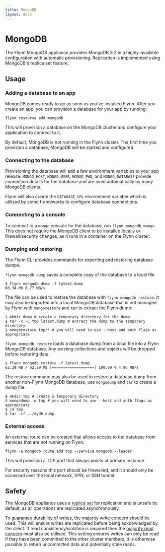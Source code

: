 ```yaml
---
title: MongoDB
layout: docs
---
```


# MongoDB

The Flynn MongoDB appliance provides MongoDB 3.2 in a highly-available
configuration with automatic provisioning. Replication is implemented using
MongoDB's replica set feature.

## Usage

### Adding a database to an app

MongoDB comes ready to go as soon as you've installed Flynn. After you create an
app, you can provision a database for your app by running:

```text
flynn resource add mongodb
```

This will provision a database on the MongoDB cluster and configure your
application to connect to it.

By default, MongoDB is not running in the Flynn cluster. The first time you
provision a database, MongoDB will be started and configured.

### Connecting to the database

Provisioning the database will add a few environment variables to your app
release. `MONGO_HOST`, `MONGO_USER`, `MONGO_PWD`, and `MONGO_DATABASE` provide
connection details for the database and are used automatically by many MongoDB
clients.

Flynn will also create the `DATABASE_URL` environment variable which is utilized
by some frameworks to configure database connections.

### Connecting to a console

To connect to a `mongo` console for the database, run `flynn mongodb mongo`.
This does not require the MongoDB client to be installed locally or
firewall/security changes, as it runs in a container on the Flynn cluster.

### Dumping and restoring

The Flynn CLI provides commands for exporting and restoring database dumps.

`flynn mongodb dump` saves a complete copy of the database to a local file.

```text
$ flynn mongodb dump -f latest.dump
60.34 MB 8.77 MB/s
```

The file can be used to restore the database with `flynn mongodb restore`. It may
also be imported into a local MongoDB database that is not managed by Flynn with
`mongorestore` and `tar` to extract the Flynn dump:

```text
$ mkdir dump # create a temporary directory for the dump
$ tar -x -C tmp latest.dump # extract the dump to the temporary directory
$ mongorestore tmp/* # you will need to use --host and auth flags as appropriate
```

`flynn mongodb restore` loads a database dump from a local file into a Flynn
MongoDB database. Any existing collections and objects will be dropped before
restoring data.

```text
$ flynn mongodb restore -f latest.dump
62.29 MB / 62.29 MB [===================] 100.00 % 4.96 MB/s
```

The restore command may also be used to restore a database dump from another
non-Flynn MongoDB database, use `mongodump` and `tar` to create a dump file:

```text
$ mkdir tmp # create a temporary directory
$ mongodump -o tmp # you will need to use --host and auth flags as appropriate
$ cd tmp
$ tar -cf ../mydb.dump
```

### External access

An external route can be created that allows access to the database from
services that are not running on Flynn.

```text
flynn -a mongodb route add tcp --service mongodb --leader
```

This will provision a TCP port that always points at primary instance.

For security reasons this port should be firewalled, and it should only be
accessed over the local network, VPN, or SSH tunnel.

## Safety

The MongoDB appliance uses a [replica
set](https://docs.mongodb.com/manual/replication/) for replication and is unsafe
by default, as all operations are replicated asynchronously.

To guarantee durability of writes, the [majority write
concern](https://docs.mongodb.com/manual/reference/write-concern/) should be
used. This will ensure writes are replicated before being acknowledged by the
client. If read consistency/isolation is required then the [majority read
concern](https://docs.mongodb.com/manual/reference/read-concern/) must also be
utilised. This setting ensures writes can only be read if they have been
committed to the other cluster members, it is otherwise possible to return
uncommitted data and potentially stale reads.
